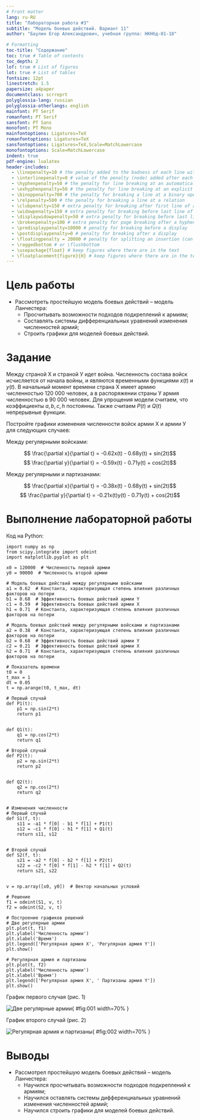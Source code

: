 ```yaml
---
# Front matter
lang: ru-RU
title: "Лабораторная работа #3"
subtitle: "Модель боевых действий. Вариант 11"
author: "Баулин Егор Александрович, учебная группа: НКНбд-01-18"

# Formatting
toc-title: "Содержание"
toc: true # Table of contents
toc_depth: 2
lof: true # List of figures
lot: true # List of tables
fontsize: 12pt
linestretch: 1.5
papersize: a4paper
documentclass: scrreprt
polyglossia-lang: russian
polyglossia-otherlangs: english
mainfont: PT Serif
romanfont: PT Serif
sansfont: PT Sans
monofont: PT Mono
mainfontoptions: Ligatures=TeX
romanfontoptions: Ligatures=TeX
sansfontoptions: Ligatures=TeX,Scale=MatchLowercase
monofontoptions: Scale=MatchLowercase
indent: true
pdf-engine: lualatex
header-includes:
  - \linepenalty=10 # the penalty added to the badness of each line within a paragraph (no associated penalty node) Increasing the value makes tex try to have fewer lines in the paragraph.
  - \interlinepenalty=0 # value of the penalty (node) added after each line of a paragraph.
  - \hyphenpenalty=50 # the penalty for line breaking at an automatically inserted hyphen
  - \exhyphenpenalty=50 # the penalty for line breaking at an explicit hyphen
  - \binoppenalty=700 # the penalty for breaking a line at a binary operator
  - \relpenalty=500 # the penalty for breaking a line at a relation
  - \clubpenalty=150 # extra penalty for breaking after first line of a paragraph
  - \widowpenalty=150 # extra penalty for breaking before last line of a paragraph
  - \displaywidowpenalty=50 # extra penalty for breaking before last line before a display math
  - \brokenpenalty=100 # extra penalty for page breaking after a hyphenated line
  - \predisplaypenalty=10000 # penalty for breaking before a display
  - \postdisplaypenalty=0 # penalty for breaking after a display
  - \floatingpenalty = 20000 # penalty for splitting an insertion (can only be split footnote in standard LaTeX)
  - \raggedbottom # or \flushbottom
  - \usepackage{float} # keep figures where there are in the text
  - \floatplacement{figure}{H} # keep figures where there are in the text
---
```


# Цель работы

- Рассмотреть простейшую модель боевых действий – модель Ланчестера:
	- Просчитывать возможности подходов подкреплений к армиям;
	- Составлять системы дифференциальных уравнений изменения численностей армий;
	- Строить графики для моделей боевых действий. 

# Задание

Между страной Х и страной У идет война. Численность состава войск исчисляется от начала войны, и являются временными функциями
$x(t)$ и $y(t)$. В начальный момент времени страна Х имеет армию численностью 120 000 человек, а в распоряжении страны У армия численностью в 90 000 человек. Для упрощения модели считаем, что коэффициенты $a,b,c,h$ постоянны. Также считаем $P(t)$ и $Q(t)$ непрерывные функции.

Постройте графики изменения численности войск армии Х и армии У для следующих случаев:


Между регулярными войсками:

$$ \frac{\partial x}{\partial t} = -0.62x(t) - 0.68y(t) + sin(2t)$$
$$ \frac{\partial y}{\partial t} = -0.59x(t) - 0.71y(t) + cos(2t)$$

Между регулярными и партизанами:

$$ \frac{\partial x}{\partial t} = -0.38x(t) - 0.68y(t) + sin(2t)$$
$$ \frac{\partial y}{\partial t} = -0.21x(t)y(t) - 0.71y(t) + cos(2t)$$

# Выполнение лабораторной работы

Код на Python:

```
import numpy as np
from scipy.integrate import odeint
import matplotlib.pyplot as plt

x0 = 120000  # Численность первой армии
y0 = 90000  # Численность второй армии

# Модель боевых действий между регулярными войсками
a1 = 0.62  # Константа, характеризующая степень влияния различных факторов на потери
b1 = 0.68  # Эффективность боевых действий армии Y
c1 = 0.59  # Эффективность боевых действий армии X
h1 = 0.71  # Константа, характеризующая степень влияния различных факторов на потери

# Модель боевых действий между регулярными войсками и партизанами
a2 = 0.38  # Константа, характеризующая степень влияния различных факторов на потери
b2 = 0.68  # Эффективность боевых действий армии Y
c2 = 0.21  # Эффективность боевых действий армии X
h2 = 0.71  # Константа, характеризующая степень влияния различных факторов на потери

# Показатель времени
t0 = 0
t_max = 1
dt = 0.05
t = np.arange(t0, t_max, dt)

# Первый случай
def P1(t):
    p1 = np.sin(2*t)
    return p1


def Q1(t):
    q1 = np.cos(2*t)
    return q1

# Второй случай
def P2(t):
    p2 = np.sin(2*t)
    return p2


def Q2(t):
    q2 = np.cos(2*t)
    return q2


# Изменения численности
# Первый случай
def S1(f, t):
    s11 = -a1 * f[0] - b1 * f[1] + P1(t)
    s12 = -c1 * f[0] - h1 * f[1] + Q1(t)
    return s11, s12


# Второй случай
def S2(f, t):
    s21 = -a2 * f[0] - b2 * f[1] + P2(t)
    s22 = -c2 * f[0] * f[1] - h2 * f[1] + Q2(t)
    return s21, s22


v = np.array([x0, y0])  # Вектор начальных условий

# Решение
f1 = odeint(S1, v, t)
f2 = odeint(S2, v, t)

# Построение графиков решений
# Две регулярные армии
plt.plot(t, f1)
plt.ylabel('Численность армии')
plt.xlabel('Время')
plt.legend(['Регулярная армия X', 'Регулярная армия Y'])
plt.show()

# Регулярная армия и партизаны
plt.plot(t, f2)
plt.ylabel('Численность армии')
plt.xlabel('Время')
plt.legend(['Регулярная армия X', ' Партизаны армия Y'])
plt.show()
```

График первого случая (рис. 1)

![Две регулярные армии](image/plot1.png){ #fig:001 width=70% }

График второго случай (рис. 2)

![Регулярная армия и партизаны](image/plot2.png){ #fig:002 width=70% }

# Выводы

 - Рассмотрел простейшую модель боевых действий – модель Ланчестера:
	- Научился просчитывать возможности подходов подкреплений к армиям;
	- Научился оставлять системы дифференциальных уравнений изменения численностей армий;
	- Научился строить графики для моделей боевых действий. 


